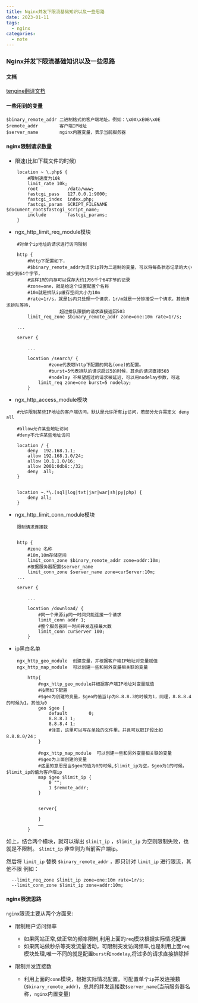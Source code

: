 ```yaml
---
title: Nginx并发下限流基础知识以及一些思路
date: 2023-01-11
tags:
  - nginx
categories:
  - note
---
```


### Nginx并发下限流基础知识以及一些思路


#### 文档
[tengine翻译文档](http://tengine.taobao.org/nginx_docs/cn/docs/)

#### 一些用到的变量
```shell
$binary_remote_addr 二进制格式的客户端地址。例如：\x0A\xE0B\x0E
$remote_addr        客户端IP地址
$server_name        nginx内置变量，表示当前服务器
```

#### nginx限制请求数量

* 限速(比如下载文件的时候)
```
    location ~ \.php$ {
        #限制速度为10k
        limit_rate 10k;
        root           /data/www;
        fastcgi_pass   127.0.0.1:9000;
        fastcgi_index  index.php;
        fastcgi_param  SCRIPT_FILENAME  $document_root$fastcgi_script_name;
        include        fastcgi_params;
    }
```

* ngx_http_limit_req_module模块
```
    #对单个ip地址的请求进行访问限制

    http {
        #http下配置如下，
        #$binary_remote_addr为请求ip转为二进制的变量，可以将每条状态记录的大小减少到64个字节，
        #这样1M的内存可以保存大约1万6千个64字节的记录
        #zone=one，就是给这个设置配置个名称
        #10m就是排队ip缓存空间大小为10m
        #rate=1r/s，就是1s内只处理一个请求，1r/m就是一分钟接受一个请求，其他请求排队等待，
                    超过排队限额的请求直接返回503
        limit_req_zone $binary_remote_addr zone=one:10m rate=1r/s;

    ...

    server {

        ...

        location /search/ {
                #zone代表取http下配置的同名(one)的配置。
                #burst=5代表排队的请求超过5的时候，其余的请求直接503
                #nodelay 不希望超过的请求被延迟，可以用nodelay参数，可选
            limit_req zone=one burst=5 nodelay;
        }

```

* ngx_http_access_module模块
```
    #允许限制某些IP地址的客户端访问，默认是允许所有ip访问，若部分允许需定义 deny all

    #allow允许某些地址访问
    #deny不允许某些地址访问

    location / {
        deny  192.168.1.1;
        allow 192.168.1.0/24;
        allow 10.1.1.0/16;
        allow 2001:0db8::/32;
        deny  all;
    }


    location ~.*\.(sql|log|txt|jar|war|sh|py|php) {     
        deny all; 
    }

```

* ngx_http_limit_conn_module模块
```
    限制请求连接数


    http {
        #zone 名称
        #10m,10m存储空间
        limit_conn_zone $binary_remote_addr zone=addr:10m;
        #根据服务器配置$server_name
        limit_conn_zone $server_name zone=curServer:10m;
    ...

    server {

        ...

        location /download/ {
            #同一个来源ip同一时间只能连接一个请求
            limit_conn addr 1;
            #整个服务器同一时间并发连接最大数
            limit_conn curServer 100;
        }

```
* ip黑白名单
```
    ngx_http_geo_module  创建变量，并根据客户端IP地址对变量赋值
    ngx_http_map_module  可以创建一些和另外变量相关联的变量

        http{
            #ngx_http_geo_module并根据客户端IP地址对变量赋值
            #按照如下配置 
            #$geo为创建的变量，$geo的值当ip为8.8.8.3的时候为1，同理，8.8.8.4的时候为1，其他为0
            geo $geo {
                default        0;
                8.8.8.3 1;
                8.8.8.4 1;
                #注意，这里可以写在单独的文件里，并且可以取IP段比如8.8.8.0/24；
            }

            #ngx_http_map_module  可以创建一些和另外变量相关联的变量
            #$geo为上面创建的变量
            #这里的意思是当$geo的值为0的时候,$limit_ip为空，$geo为1的时候，$limit_ip的值为客户端ip
            map $geo $limit_ip {
                0 "";
                1 $remote_addr;
            }


            server{

            }
            ……
        }
```
如上，结合两个模块，就可以得出 `$limit_ip` ，`$limit_ip` 为空则限制失败，也就是不限制。
`$limit_ip` 非空则为当前客户端ip。

然后将 `limit_ip` 替换 `$binary_remote_addr` ，即只针对 `limit_ip` 进行限流，其他不限
例如：
```
  --limit_req_zone $limit_ip zone=one:10m rate=1r/s;
  --limit_conn_zone $limit_ip zone=addr:10m;
```

#### nginx限流思路
`nginx`限流主要从两个方面来:
* 限制用户访问频率
  * 如果网站正常,做正常的频率限制,利用上面的`req`模块根据实际情况配置
  * 如果网站做秒杀等突发流量活动，可限制突发访问频率,也是利用上面`req`模块处理,唯一不同的就是配置`burst`和`nodelay`,将过多的请求直接排除掉


* 限制并发连接数
  * 利用上面的`conn`模块，根据实际情况配置。可配置单个`ip`并发连接数(`$binary_remote_addr`)，总共的并发连接数`$server_name`(当前服务器名称，`nginx`内置变量)